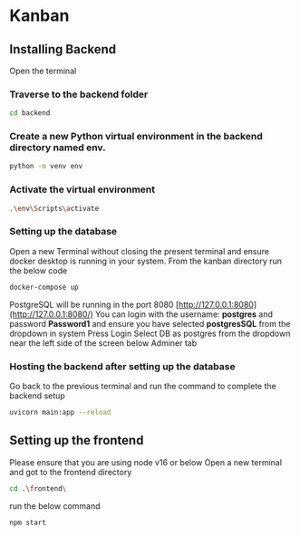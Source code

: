# Kanban

## Installing Backend
Open the terminal
### Traverse to the backend folder
```bash
cd backend
```
### Create a new Python virtual environment in the backend directory named env.
```bash
python -m venv env
```

### Activate the virtual environment
```bash
.\env\Scripts\activate
```
### Setting up the database
Open a new Terminal without closing the present terminal and ensure docker desktop is running in your system. From the kanban directory run the below code
```bash
docker-compose up
```
PostgreSQL will be running in the port 8080
[http://127.0.0.1:8080](http://127.0.0.1:8080/)
You can login with the username: **postgres** and password **Password1** and ensure you have selected **postgresSQL** from the dropdown in system
Press Login
Select DB as postgres from the dropdown near the left side of the screen below Adminer tab

### Hosting the backend after setting up the database
Go back to the previous terminal and run the command to complete the backend setup
```bash
uvicorn main:app --reload 
```
## Setting up the frontend
Please ensure that you are using  node v16 or below
Open a new terminal and got to the frontend directory
```bash
cd .\frontend\
```

run the below command
```bash
npm start
```







